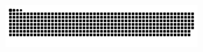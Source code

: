 <picture>
  <source
    media="(prefers-color-scheme: dark)"
    srcset="https://raw.githubusercontent.com/putrasamb/putrasamb/output/github-contribution-grid-snake-dark.svg"
  />
  <source
    media="(prefers-color-scheme: light)"
    srcset="https://raw.githubusercontent.com/putrasamb/putrasamb/output/github-contribution-grid-snake.svg"
  />
  <img
    alt="GitHub contribution grid snake animation"
    src="https://raw.githubusercontent.com/putrasamb/putrasamb/output/github-contribution-grid-snake.svg"
  />
</picture>
